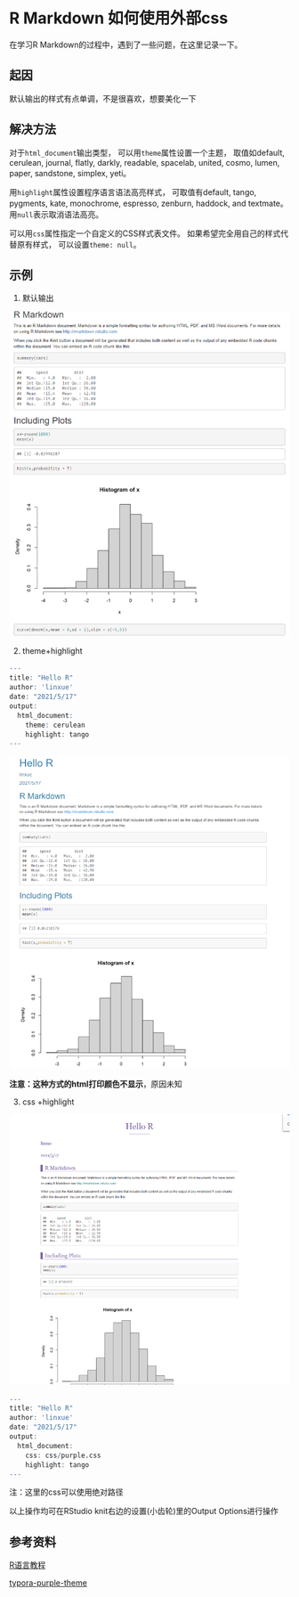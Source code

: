 # R Markdown 如何使用外部css

在学习R Markdown的过程中，遇到了一些问题，在这里记录一下。

## 起因
默认输出的样式有点单调，不是很喜欢，想要美化一下

## 解决方法

对于`html_document`输出类型， 可以用`theme`属性设置一个主题， 取值如default, cerulean, journal, flatly, darkly, readable, spacelab, united, cosmo, lumen, paper, sandstone, simplex, yeti。

用`highlight`属性设置程序语言语法高亮样式， 可取值有default, tango, pygments, kate, monochrome, espresso, zenburn, haddock, and textmate。 用`null`表示取消语法高亮。

可以用`css`属性指定一个自定义的CSS样式表文件。 如果希望完全用自己的样式代替原有样式， 可以设置`theme: null`。

## 示例

1. 默认输出

![original](./img/original.png)

2. theme+highlight
```r
---
title: "Hello R"
author: 'linxue'
date: "2021/5/17"
output:
  html_document:
    theme: cerulean
    highlight: tango
---
```
![theme+highlight](./img/theme+highlight.png)

**注意：**这种方式的html**打印颜色不显示**，原因未知

3. css +highlight

![css](./img/css.png)



```r
---
title: "Hello R"
author: 'linxue'
date: "2021/5/17"
output:
  html_document:
    css: css/purple.css
    highlight: tango
---
```

注：这里的css可以使用绝对路径

以上操作均可在RStudio knit右边的设置(小齿轮)里的Output Options进行操作

## 参考资料

[R语言教程](https://www.math.pku.edu.cn/teachers/lidf/docs/Rbook/html/_Rbook/rmarkdown.html#rmd-output-htmlspecific)

[typora-purple-theme](https://github.com/hliu202/typora-purple-theme)

